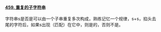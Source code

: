 #### [459. 重复的子字符串](https://leetcode.cn/problems/repeated-substring-pattern/)

字符串s是否是可以由一个子串重复多次构成，熟练记忆一个规律，s+s，掐头去尾的字符后，如果s出现（匹配）在它中，则是的，否则不是。